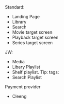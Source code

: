 



Standard:
- Landing Page
- Library
- Search 
- Movie target screen
- Playback target screen
- Series target screen


JW:
- Media
- Libary Playlist
- Shelf playlist. Tip: tags:
- Search Playlist

Payment provider
- Cleeng
